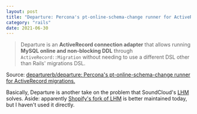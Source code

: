 ```yaml
---
layout: post
title: "Departure: Percona's pt-online-schema-change runner for ActiveRecord migrations"
category: "rails"
date: 2021-06-30
---
```


> Departure is an **ActiveRecord connection adapter** that allows running **MySQL online and non-blocking DDL** through `ActiveRecord::Migration` without needing to use a different DSL other than Rails' migrations DSL.

Source: [departurerb/departure: Percona's pt-online-schema-change runner for ActiveRecord migrations.](https://github.com/departurerb/departure)

Basically, Departure is another take on the problem that SoundCloud's [LHM](https://github.com/soundcloud/lhm) solves.  Aside: apparently [Shopify's fork of LHM](https://github.com/Shopify/lhm) is better maintained today, but I haven't used it directly.
